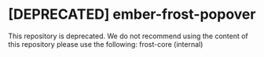 # [DEPRECATED] ember-frost-popover

This repository is deprecated. We do not recommend using the content of this repository please use the following: 
frost-core (internal)
